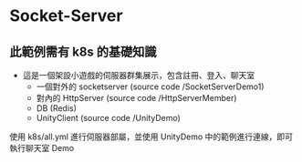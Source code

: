 # Socket-Server  
## 此範例需有 k8s 的基礎知識  

* 這是一個架設小遊戲的伺服器群集展示，包含註冊、登入、聊天室
  * 一個對外的 socketserver (source code /SocketServerDemo1)
  * 對內的 HttpServer       (source code /HttpServerMember)
  * DB (Redis)
  * UnityClient            (source code /UnityDemo)
  
使用 k8s/all.yml 進行伺服器部屬，並使用 UnityDemo 中的範例進行連線，即可執行聊天室 Demo  
